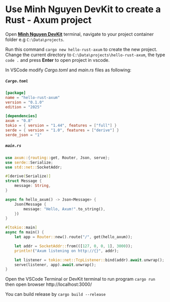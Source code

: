 # Use Minh Nguyen DevKit to create a Rust - Axum project

Open [**Minh Nguyen DevKit**](../README.md) terminal, navigate to your project container folder e.g `C:\Data\projects`.

Run this command <code>cargo new hello-rust-axum</code> to create the new project. Change the current directory to `C:\Data\projects\hello-rust-axum`, the type `code .` and press **Enter** to open project in vscode.

In VSCode modify *Cargo.toml* and *main.rs* files as following:

<h5><strong><code>Cargo.toml</code></strong></h5>

```toml
[package]
name = "hello-rust-axum"
version = "0.1.0"
edition = "2025"

[dependencies]
axum = "0.8"
tokio = { version = "1.44", features = ["full"] }
serde = { version = "1.0", features = ["derive"] }
serde_json = "1"
```

<h5><strong><code>main.rs</code></strong></h5>

```rust
use axum::{routing::get, Router, Json, serve};
use serde::Serialize;
use std::net::SocketAddr;

#[derive(Serialize)]
struct Message {
    message: String,
}

async fn hello_axum() -> Json<Message> {
    Json(Message {
        message: "Hello, Axum!".to_string(),
    })
}

#[tokio::main]
async fn main() {
    let app = Router::new().route("/", get(hello_axum));

    let addr = SocketAddr::from(([127, 0, 0, 1], 3000));
    println!("Axum listening on http://{}", addr);

    let listener = tokio::net::TcpListener::bind(addr).await.unwrap();
    serve(listener, app).await.unwrap();
}
```

Open the VSCode Terminal or DevKit terminal to run program <code>cargo run</code> then open browser http://localhost:3000/

You can build release by <code>cargo build --release</code>
